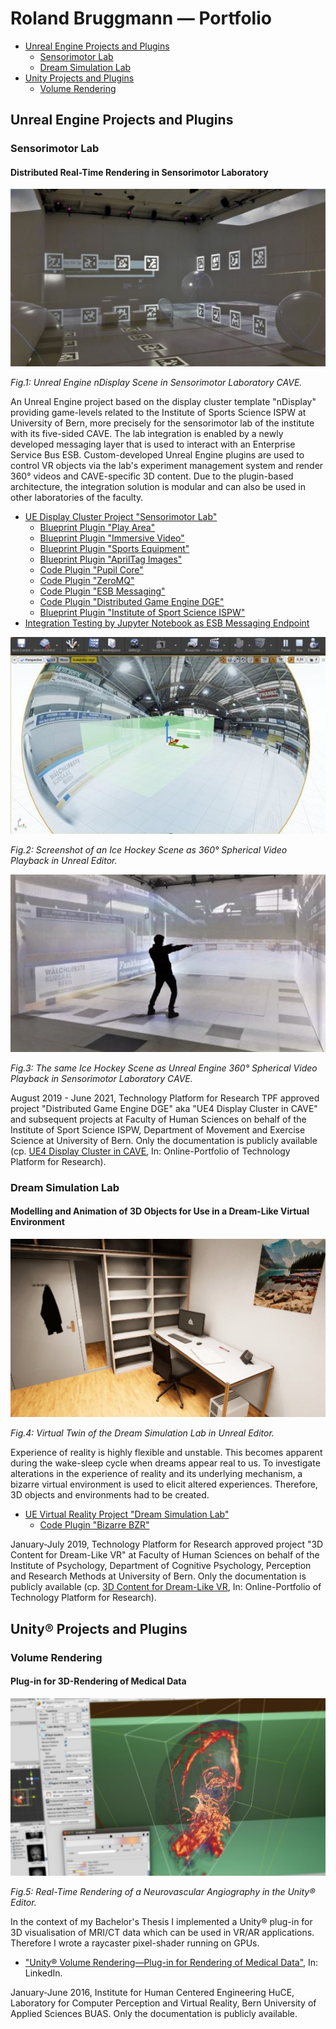 # Roland Bruggmann — Portfolio

<!-- Start Document Outline -->

* [Unreal Engine Projects and Plugins](#unreal-engine-projects-and-plugins)
	* [Sensorimotor Lab](#sensorimotor-lab)
	* [Dream Simulation Lab](#dream-simulation-lab)
* [Unity Projects and Plugins](#unity-projects-and-plugins)
	* [Volume Rendering](#volume-rendering)

<!-- End Document Outline -->

## Unreal Engine Projects and Plugins

### Sensorimotor Lab

#### Distributed Real-Time Rendering in Sensorimotor Laboratory

![Unreal Engine nDisplay Scene in Sensorimotor Laboratory CAVE.](TeaserSensorimotorLab-3DRendering-CAVE.jpg "Unreal Engine nDisplay Scene in Sensorimotor Laboratory CAVE.")
<p><em>Fig.1: Unreal Engine nDisplay Scene in Sensorimotor Laboratory CAVE.</em></p>

An Unreal Engine project based on the display cluster template "nDisplay" providing game-levels related to the Institute of Sports Science ISPW at University of Bern, more precisely for the sensorimotor lab of the institute with its five-sided CAVE. The lab integration is enabled by a newly developed messaging layer that is used to interact with an Enterprise Service Bus ESB. Custom-developed Unreal Engine plugins are used to control VR objects via the lab's experiment management system and render 360° videos and CAVE-specific 3D content. Due to the plugin-based architecture, the integration solution is modular and can also be used in other laboratories of the faculty.

* [UE Display Cluster Project "Sensorimotor Lab"](SensorimotorLab)
  * [Blueprint Plugin "Play Area"](PlayArea)
  * [Blueprint Plugin "Immersive Video"](ImmersiveVideo)
  * [Blueprint Plugin "Sports Equipment"](SportsEquipment)
  * [Blueprint Plugin "AprilTag Images"](AprilTagImages)
  * [Code Plugin "Pupil Core"](Pupil)
  * [Code Plugin "ZeroMQ"](ZeroMQ)
  * [Code Plugin "ESB Messaging"](ESBMessaging)
  * [Code Plugin "Distributed Game Engine DGE"](DGE)
  * [Blueprint Plugin "Institute of Sport Science ISPW"](ISPW)
* [Integration Testing by Jupyter Notebook as ESB Messaging Endpoint](ISPW/Testing/)

![Screenshot of an Ice Hockey Scene as 360° Spherical Video Playback in Unreal Editor.](TeaserSensorimotorLab-360DegVideo-UnrealEditor.jpg "Screenshot of an Ice Hockey Scene as 360° Spherical Video Playback in Unreal Editor.")
<p><em>Fig.2: Screenshot of an Ice Hockey Scene as 360° Spherical Video Playback in Unreal Editor.</em></p>

![The same Ice Hockey Scene as Unreal Engine 360° Spherical Video Playback in Sensorimotor Laboratory CAVE.](TeaserSensorimotorLab-360DegVideo-CAVE.jpg "The same Ice Hockey Scene as Unreal Engine 360° Spherical Video Playback in Sensorimotor Laboratory CAVE.")
<p><em>Fig.3: The same Ice Hockey Scene as Unreal Engine 360° Spherical Video Playback in Sensorimotor Laboratory CAVE.</em></p>

August 2019 - June 2021, Technology Platform for Research TPF approved project "Distributed Game Engine DGE" aka "UE4 Display Cluster in CAVE" and subsequent projects at Faculty of Human Sciences on behalf of the Institute of Sport Science ISPW, Department of Movement and Exercise Science at University of Bern. Only the documentation is publicly available (cp. [UE4 Display Cluster in CAVE](https://www.tpf.philhum.unibe.ch/portfolio/ue4DisplayCluster), In: Online-Portfolio of Technology Platform for Research).

### Dream Simulation Lab

#### Modelling and Animation of 3D Objects for Use in a Dream-Like Virtual Environment

![Virtual Twin of the Dream Simulation Lab in Unreal Editor.](TeaserDreamSimLab.jpg "Virtual Twin of the Dream Simulation Lab in Unreal Editor.")
<p><em>Fig.4: Virtual Twin of the Dream Simulation Lab in Unreal Editor.</em></p>

Experience of reality is highly flexible and unstable. This becomes apparent during the wake-sleep cycle when dreams appear real to us. To investigate alterations in the experience of reality and its underlying mechanism, a bizarre virtual environment is used to elicit altered experiences. Therefore, 3D objects and environments had to be created.

* [UE Virtual Reality Project "Dream Simulation Lab"](DreamSimLab)
  <!-- * [Content Plugin "Virtual Learning Attendance VIRLA"](VIRLA) -->
  * [Code Plugin "Bizarre BZR"](BZR)

January-July 2019, Technology Platform for Research approved project "3D Content for Dream-Like VR" at Faculty of Human Sciences on behalf of the Institute of Psychology, Department of Cognitive Psychology, Perception and Research Methods at University of Bern. Only the documentation is publicly available (cp. [3D Content for Dream-Like VR](https://www.tpf.philhum.unibe.ch/portfolio/dreamLikeVR), In: Online-Portfolio of Technology Platform for Research).

## Unity® Projects and Plugins

### Volume Rendering

#### Plug-in for 3D-Rendering of Medical Data

![Real-Time Rendering of a Neurovascular Angiography in Unity Editor.](TeaserVolumeRendering.jpg "Real-Time Rendering of a Neurovascular Angiography in Unity Editor.")
<p><em>Fig.5: Real-Time Rendering of a Neurovascular Angiography in the Unity® Editor.</em></p>

In the context of my Bachelor's Thesis I implemented a Unity® plug-in for 3D visualisation of MRI/CT data which can be used in VR/AR applications. Therefore I wrote a raycaster pixel-shader running on GPUs.

* ["Unity® Volume Rendering—Plug-in for Rendering of Medical Data"](https://www.linkedin.com/pulse/unity-volume-rendering-roland-bruggmann/), In: LinkedIn.

January-June 2016, Institute for Human Centered Engineering HuCE, Laboratory for Computer Perception and Virtual Reality, Bern University of Applied Sciences BUAS. Only the documentation is publicly available.
